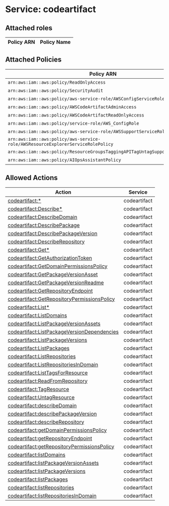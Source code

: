 # Service: codeartifact

## Attached roles

| Policy ARN | Policy Name |
|------------|-------------|
## Attached Policies

| Policy ARN | Policy Name |
|------------|-------------|
| `arn:aws:iam::aws:policy/ReadOnlyAccess` | [ReadOnlyAccess](../policies.md#readonlyaccess) |
| `arn:aws:iam::aws:policy/SecurityAudit` | [SecurityAudit](../policies.md#securityaudit) |
| `arn:aws:iam::aws:policy/aws-service-role/AWSConfigServiceRolePolicy` | [AWSConfigServiceRolePolicy](../policies.md#awsconfigservicerolepolicy) |
| `arn:aws:iam::aws:policy/AWSCodeArtifactAdminAccess` | [AWSCodeArtifactAdminAccess](../policies.md#awscodeartifactadminaccess) |
| `arn:aws:iam::aws:policy/AWSCodeArtifactReadOnlyAccess` | [AWSCodeArtifactReadOnlyAccess](../policies.md#awscodeartifactreadonlyaccess) |
| `arn:aws:iam::aws:policy/service-role/AWS_ConfigRole` | [AWS_ConfigRole](../policies.md#aws_configrole) |
| `arn:aws:iam::aws:policy/aws-service-role/AWSSupportServiceRolePolicy` | [AWSSupportServiceRolePolicy](../policies.md#awssupportservicerolepolicy) |
| `arn:aws:iam::aws:policy/aws-service-role/AWSResourceExplorerServiceRolePolicy` | [AWSResourceExplorerServiceRolePolicy](../policies.md#awsresourceexplorerservicerolepolicy) |
| `arn:aws:iam::aws:policy/ResourceGroupsTaggingAPITagUntagSupportedResources` | [ResourceGroupsTaggingAPITagUntagSupportedResources](../policies.md#resourcegroupstaggingapitaguntagsupportedresources) |
| `arn:aws:iam::aws:policy/AIOpsAssistantPolicy` | [AIOpsAssistantPolicy](../policies.md#aiopsassistantpolicy) |

## Allowed Actions

| Action | Service |
|--------|---------|
| [codeartifact:*](../actions.md#codeartifact:all) | codeartifact |
| [codeartifact:Describe*](../actions.md#codeartifact:describeall) | codeartifact |
| [codeartifact:DescribeDomain](../actions.md#codeartifact:describedomain) | codeartifact |
| [codeartifact:DescribePackage](../actions.md#codeartifact:describepackage) | codeartifact |
| [codeartifact:DescribePackageVersion](../actions.md#codeartifact:describepackageversion) | codeartifact |
| [codeartifact:DescribeRepository](../actions.md#codeartifact:describerepository) | codeartifact |
| [codeartifact:Get*](../actions.md#codeartifact:getall) | codeartifact |
| [codeartifact:GetAuthorizationToken](../actions.md#codeartifact:getauthorizationtoken) | codeartifact |
| [codeartifact:GetDomainPermissionsPolicy](../actions.md#codeartifact:getdomainpermissionspolicy) | codeartifact |
| [codeartifact:GetPackageVersionAsset](../actions.md#codeartifact:getpackageversionasset) | codeartifact |
| [codeartifact:GetPackageVersionReadme](../actions.md#codeartifact:getpackageversionreadme) | codeartifact |
| [codeartifact:GetRepositoryEndpoint](../actions.md#codeartifact:getrepositoryendpoint) | codeartifact |
| [codeartifact:GetRepositoryPermissionsPolicy](../actions.md#codeartifact:getrepositorypermissionspolicy) | codeartifact |
| [codeartifact:List*](../actions.md#codeartifact:listall) | codeartifact |
| [codeartifact:ListDomains](../actions.md#codeartifact:listdomains) | codeartifact |
| [codeartifact:ListPackageVersionAssets](../actions.md#codeartifact:listpackageversionassets) | codeartifact |
| [codeartifact:ListPackageVersionDependencies](../actions.md#codeartifact:listpackageversiondependencies) | codeartifact |
| [codeartifact:ListPackageVersions](../actions.md#codeartifact:listpackageversions) | codeartifact |
| [codeartifact:ListPackages](../actions.md#codeartifact:listpackages) | codeartifact |
| [codeartifact:ListRepositories](../actions.md#codeartifact:listrepositories) | codeartifact |
| [codeartifact:ListRepositoriesInDomain](../actions.md#codeartifact:listrepositoriesindomain) | codeartifact |
| [codeartifact:ListTagsForResource](../actions.md#codeartifact:listtagsforresource) | codeartifact |
| [codeartifact:ReadFromRepository](../actions.md#codeartifact:readfromrepository) | codeartifact |
| [codeartifact:TagResource](../actions.md#codeartifact:tagresource) | codeartifact |
| [codeartifact:UntagResource](../actions.md#codeartifact:untagresource) | codeartifact |
| [codeartifact:describeDomain](../actions.md#codeartifact:describedomain) | codeartifact |
| [codeartifact:describePackageVersion](../actions.md#codeartifact:describepackageversion) | codeartifact |
| [codeartifact:describeRepository](../actions.md#codeartifact:describerepository) | codeartifact |
| [codeartifact:getDomainPermissionsPolicy](../actions.md#codeartifact:getdomainpermissionspolicy) | codeartifact |
| [codeartifact:getRepositoryEndpoint](../actions.md#codeartifact:getrepositoryendpoint) | codeartifact |
| [codeartifact:getRepositoryPermissionsPolicy](../actions.md#codeartifact:getrepositorypermissionspolicy) | codeartifact |
| [codeartifact:listDomains](../actions.md#codeartifact:listdomains) | codeartifact |
| [codeartifact:listPackageVersionAssets](../actions.md#codeartifact:listpackageversionassets) | codeartifact |
| [codeartifact:listPackageVersions](../actions.md#codeartifact:listpackageversions) | codeartifact |
| [codeartifact:listPackages](../actions.md#codeartifact:listpackages) | codeartifact |
| [codeartifact:listRepositories](../actions.md#codeartifact:listrepositories) | codeartifact |
| [codeartifact:listRepositoriesInDomain](../actions.md#codeartifact:listrepositoriesindomain) | codeartifact |